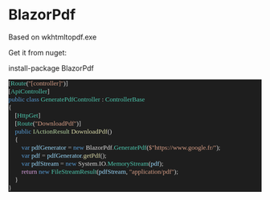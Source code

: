 # BlazorPdf

Based on wkhtmltopdf.exe

Get it from nuget:

install-package BlazorPdf

<pre style="font-family:Consolas;font-size:13px;color:gainsboro;background:#1e1e1e;">[<span style="color:#4ec9b0;">Route</span>(<span style="color:#d69d85;">&quot;[controller]&quot;</span>)]
[<span style="color:#4ec9b0;">ApiController</span>]
<span style="color:#569cd6;">public</span>&nbsp;<span style="color:#569cd6;">class</span>&nbsp;<span style="color:#4ec9b0;">GeneratePdfController</span>&nbsp;:&nbsp;<span style="color:#4ec9b0;">ControllerBase</span>&nbsp;
{&nbsp;&nbsp;&nbsp;&nbsp;
&nbsp;&nbsp;&nbsp;&nbsp;[<span style="color:#4ec9b0;">HttpGet</span>]
&nbsp;&nbsp;&nbsp;&nbsp;[<span style="color:#4ec9b0;">Route</span>(<span style="color:#d69d85;">&quot;DownloadPdf&quot;</span>)]
&nbsp;&nbsp;&nbsp;&nbsp;<span style="color:#569cd6;">public</span>&nbsp;<span style="color:#b8d7a3;">IActionResult</span>&nbsp;<span style="color:#dcdcaa;">DownloadPdf</span>()
&nbsp;&nbsp;&nbsp;&nbsp;{
&nbsp;&nbsp;&nbsp;&nbsp;&nbsp;&nbsp;&nbsp;&nbsp;<span style="color:#569cd6;">var</span>&nbsp;<span style="color:#9cdcfe;">pdfGenerator</span>&nbsp;<span style="color:#b4b4b4;">=</span>&nbsp;<span style="color:#569cd6;">new</span>&nbsp;BlazorPdf<span style="color:#b4b4b4;">.</span><span style="color:#4ec9b0;">GeneratePdf</span>(<span style="color:#d69d85;">$&quot;https://www.google.fr/&quot;</span>);
&nbsp;&nbsp;&nbsp;&nbsp;&nbsp;&nbsp;&nbsp;&nbsp;<span style="color:#569cd6;">var</span>&nbsp;<span style="color:#9cdcfe;">pdf</span>&nbsp;<span style="color:#b4b4b4;">=</span>&nbsp;<span style="color:#9cdcfe;">pdfGenerator</span><span style="color:#b4b4b4;">.</span><span style="color:#dcdcaa;">getPdf</span>();
&nbsp;&nbsp;&nbsp;&nbsp;&nbsp;&nbsp;&nbsp;&nbsp;<span style="color:#569cd6;">var</span>&nbsp;<span style="color:#9cdcfe;">pdfStream</span>&nbsp;<span style="color:#b4b4b4;">=</span>&nbsp;<span style="color:#569cd6;">new</span>&nbsp;System<span style="color:#b4b4b4;">.</span>IO<span style="color:#b4b4b4;">.</span><span style="color:#4ec9b0;">MemoryStream</span>(<span style="color:#9cdcfe;">pdf</span>);&nbsp;&nbsp;&nbsp;&nbsp;&nbsp;&nbsp;&nbsp;&nbsp;&nbsp;&nbsp;&nbsp;&nbsp;
&nbsp;&nbsp;&nbsp;&nbsp;&nbsp;&nbsp;&nbsp;&nbsp;<span style="color:#d8a0df;">return</span>&nbsp;<span style="color:#569cd6;">new</span>&nbsp;<span style="color:#4ec9b0;">FileStreamResult</span>(<span style="color:#9cdcfe;">pdfStream</span>,&nbsp;<span style="color:#d69d85;">&quot;application/pdf&quot;</span>);
&nbsp;&nbsp;&nbsp;&nbsp;}
}</pre>
